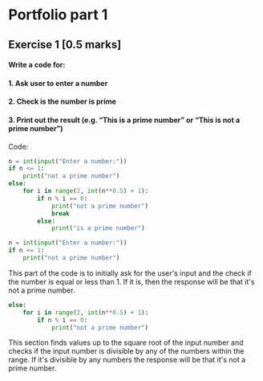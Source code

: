 # **Portfolio part 1**

## Exercise 1 [0.5 marks]
#### Write a code for:
#### 1. Ask user to enter a number
#### 2. Check is the number is prime
#### 3. Print out the result (e.g. “This is a prime number” or “This is not a prime number”)

Code:
```python
n = int(input("Enter a number:"))
if n <= 1:
    print("not a prime number")
else:
    for i in range(2, int(n**0.5) + 1):
        if n % i == 0:
            print("not a prime number")
            break
        else:
            print("is a prime number")
```

```python
n = int(input("Enter a number:"))
if n <= 1:
    print("not a prime number")
```
This part of the code is to initially ask for the user's input and the check if the number is equal or less than 1. If it is, then the response will be that it's not a prime number.

```python
else:
    for i in range(2, int(n**0.5) + 1):
        if n % i == 0:
            print("not a prime number")
```
This section finds values up to the square root of the input number and checks if the input number is divisible by any of the numbers within the range. If it's divisible by any numbers the response will be that it's not a prime number.
